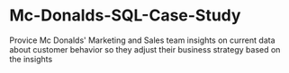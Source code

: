 # Mc-Donalds-SQL-Case-Study
Provice Mc Donalds' Marketing and Sales team insights on current data about customer behavior so they adjust their business strategy based on the insights

